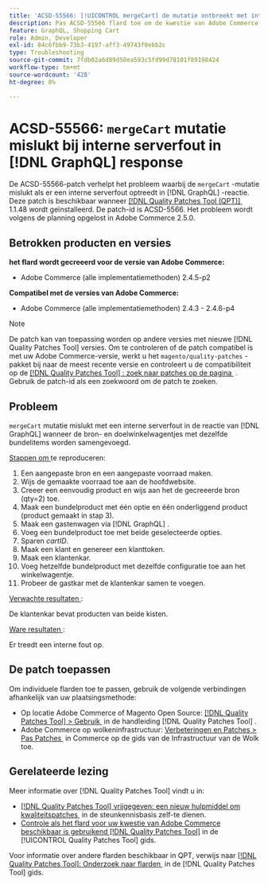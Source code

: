 ```yaml
---
title: 'ACSD-55566: [!UICONTROL mergeCart] de mutatie ontbreekt met interne serverfout in  [!DNL GraphQL]  reactie'
description: Pas ACSD-55566 flard toe om de kwestie van Adobe Commerce te bevestigen waar de "mergeCart"mutatie met een interne serverfout in  [!DNL GraphQL]  reactie ontbreekt wanneer het samenvoegen van de bron en de bestemmingstaarten die de zelfde bundelpunten hebben.
feature: GraphQL, Shopping Cart
role: Admin, Developer
exl-id: 84c6fbb9-73b3-4197-aff3-49743f0ebb2c
type: Troubleshooting
source-git-commit: 7fdb02a6d89d50ea593c5fd99d78101f89198424
workflow-type: tm+mt
source-wordcount: '428'
ht-degree: 0%

---
```


# ACSD-55566: `mergeCart` mutatie mislukt bij interne serverfout in [!DNL GraphQL] response

De ACSD-55566-patch verhelpt het probleem waarbij de `mergeCart` -mutatie mislukt als er een interne serverfout optreedt in [!DNL GraphQL] -reactie. Deze patch is beschikbaar wanneer [[!DNL Quality Patches Tool (QPT)] &#x200B;](https://experienceleague.adobe.com/nl/docs/commerce-operations/tools/quality-patches-tool/quality-patches-tool-to-self-serve-quality-patches) 1.1.48 wordt geïnstalleerd. De patch-id is ACSD-5566. Het probleem wordt volgens de planning opgelost in Adobe Commerce 2.5.0.

## Betrokken producten en versies

**het flard wordt gecreeerd voor de versie van Adobe Commerce:**

* Adobe Commerce (alle implementatiemethoden) 2.4.5-p2

**Compatibel met de versies van Adobe Commerce:**

* Adobe Commerce (alle implementatiemethoden) 2.4.3 - 2.4.6-p4

>[!NOTE]
>
>De patch kan van toepassing worden op andere versies met nieuwe [!DNL Quality Patches Tool] versies. Om te controleren of de patch compatibel is met uw Adobe Commerce-versie, werkt u het `magento/quality-patches` -pakket bij naar de meest recente versie en controleert u de compatibiliteit op de [[!DNL Quality Patches Tool] : zoek naar patches op de pagina &#x200B;](https://experienceleague.adobe.com/tools/commerce-quality-patches/index.html?lang=nl-NL) . Gebruik de patch-id als een zoekwoord om de patch te zoeken.

## Probleem

`mergeCart` mutatie mislukt met een interne serverfout in de reactie van [!DNL GraphQL] wanneer de bron- en doelwinkelwagentjes met dezelfde bundelitems worden samengevoegd.

<u> Stappen om </u> te reproduceren:

1. Een aangepaste bron en een aangepaste voorraad maken.
1. Wijs de gemaakte voorraad toe aan de hoofdwebsite.
1. Creeer een eenvoudig product en wijs aan het de gecreeerde bron (qty=2) toe.
1. Maak een bundelproduct met één optie en één onderliggend product (product gemaakt in stap 3).
1. Maak een gastenwagen via [!DNL GraphQL] .
1. Voeg een bundelproduct toe met beide geselecteerde opties.
1. Sparen *cartID*.
1. Maak een klant en genereer een klanttoken.
1. Maak een klantenkar.
1. Voeg hetzelfde bundelproduct met dezelfde configuratie toe aan het winkelwagentje.
1. Probeer de gastkar met de klantenkar samen te voegen.

<u> Verwachte resultaten </u>:

De klantenkar bevat producten van beide kisten.

<u> Ware resultaten </u>:

Er treedt een interne fout op.

## De patch toepassen

Om individuele flarden toe te passen, gebruik de volgende verbindingen afhankelijk van uw plaatsingsmethode:

* Op locatie Adobe Commerce of Magento Open Source: [[!DNL Quality Patches Tool] > Gebruik &#x200B;](/help/tools/quality-patches-tool/usage.md) in de handleiding [!DNL Quality Patches Tool] .
* Adobe Commerce op wolkeninfrastructuur: [&#x200B; Verbeteringen en Patches > Pas Patches &#x200B;](https://experienceleague.adobe.com/docs/commerce-cloud-service/user-guide/develop/upgrade/apply-patches.html?lang=nl-NL) in Commerce op de gids van de Infrastructuur van de Wolk toe.

## Gerelateerde lezing

Meer informatie over [!DNL Quality Patches Tool] vindt u in:

* [[!DNL Quality Patches Tool]  vrijgegeven: een nieuw hulpmiddel om kwaliteitspatches &#x200B;](https://experienceleague.adobe.com/nl/docs/commerce-operations/tools/quality-patches-tool/quality-patches-tool-to-self-serve-quality-patches) in de steunkennisbasis zelf-te dienen.
* [&#x200B; Controle als het flard voor uw kwestie van Adobe Commerce beschikbaar is gebruikend  [!DNL Quality Patches Tool]](/help/tools/quality-patches-tool/patches-available-in-qpt/check-patch-for-magento-issue-with-magento-quality-patches.md) in de [!UICONTROL Quality Patches Tool] gids.


Voor informatie over andere flarden beschikbaar in QPT, verwijs naar [[!DNL Quality Patches Tool]: Onderzoek naar flarden &#x200B;](https://experienceleague.adobe.com/tools/commerce-quality-patches/index.html?lang=nl-NL) in de [!DNL Quality Patches Tool] gids.
